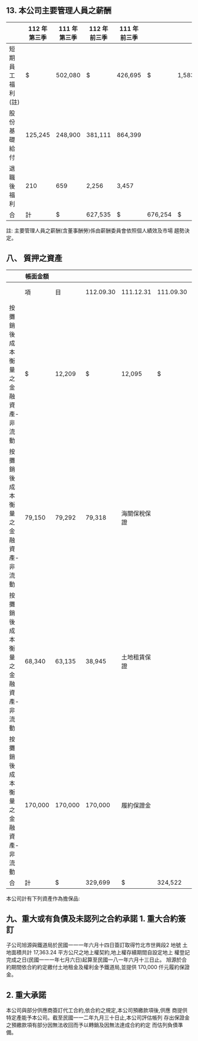 
## 13. 本公司主要管理人員之薪酬

|                  | 112 年第三季   | 111 年第三季   | 112 年前三季   | 111 年前三季   |         |           |           |           |           |
|------------------|----------------|----------------|----------------|----------------|---------|-----------|-----------|-----------|-----------|
| 短期員工福利(註) | $              | 502,080        | $              | 426,695        | $       | 1,583,024 | $         | 1,677,035 |           |
| 股份基礎給付     | 125,245        | 248,900        | 381,111        | 864,399        |         |           |           |           |           |
| 退職後福利       | 210            | 659            | 2,256          | 3,457          |         |           |           |           |           |
| 合               | 計             | $              | 627,535        | $              | 676,254 | $         | 1,966,391 | $         | 2,544,891 |

註: 主要管理人員之薪酬(含董事酬勞)係由薪酬委員會依照個人績效及市場 趨勢決定。

## 八、 質押之資產

|                                   | 帳面金額   |         |           |              |           |              |              |
|-----------------------------------|------------|---------|-----------|--------------|-----------|--------------|--------------|
|                                   | 項         | 目      | 112.09.30 | 111.12.31    | 111.09.30 | 擔保債務內容 |              |
| 按攤銷後成本衡量之金融資產-非流動 | $          | 12,209  | $         | 12,095       | $         | 14,100       | 租賃履約保證 |
| 按攤銷後成本衡量之金融資產-非流動 | 79,150     | 79,292  | 79,318    | 海關保稅保證 |           |              |              |
| 按攤銷後成本衡量之金融資產-非流動 | 68,340     | 63,135  | 38,945    | 土地租賃保證 |           |              |              |
| 按攤銷後成本衡量之金融資產-非流動 | 170,000    | 170,000 | 170,000   | 履約保證金   |           |              |              |
| 合                                | 計         | $       | 329,699   | $            | 324,522   | $            | 302,363      |

本公司計有下列資產作為擔保品:

## 九、重大或有負債及未認列之合約承諾 1. 重大合約簽訂

子公司旭源與鐵道局於民國一一一年六月十四日簽訂取得竹北市世興段2 地號 土地面積共計 17,363.24 平方公尺之地上權契約,地上權存續期間自設定地上 權登記完成之日(民國一一一年七月六日)起算至民國一八一年六月十三日止。 旭源於合約期間依合約約定繳付土地租金及權利金予鐵道局,並提供 170,000 仟元履約保證金。

## 2. 重大承諾

本公司與部分供應商簽訂代工合約,依合約之規定,本公司預繳款項後,供應 商提供特定產能予本公司。截至民國一一二年九月三十日止,本公司評估帳列 存出保證金之預繳款項有部分因無法收回而予以轉銷及因無法達成合約約定 而估列負債準備。